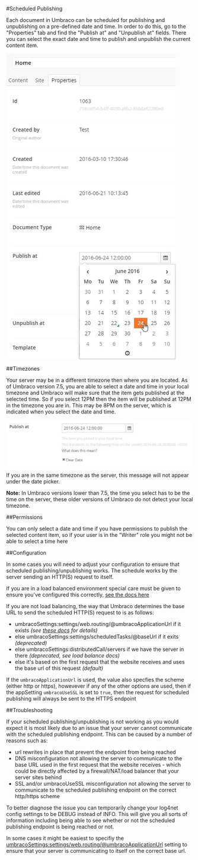 #Scheduled Publishing

Each document in Umbraco can be scheduled for publishing and unpublishing on a pre-defined date and time. In order to do this, go to the "Properties" tab and find the "Publish at" and "Unpublish at" fields. There you can select the exact date and time to publish and unpublish the current content item.

![Scheduled publishing](images/Publish-At.jpg)

##Timezones <a name="timezones"></a>

Your server may be in a different timezone then where you are located. As of Umbraco version 7.5, you are able to select a date and time in your local timezone and Umbraco will make sure that the item gets published at the selected time. So if you select 12PM then the item will be published at 12PM in the timezone you are in. This may be 8PM on the server, which is indicated when you select the date and time.

![Scheduled publishing](images/Publish-Timezone-Difference.jpg)

If you are in the same timezone as the server, this message will not appear under the date picker.

**Note:** In Umbraco versions lower than 7.5, the time you select has to be the time on the server, these older versions of Umbraco do not detect your local timezone. 

##Permissions

You can only select a date and time if you have permissions to publish the selected content item, so if your user is in the "Writer" role you might not be able to select a time here

##Configuration

In some cases you will need to adjust your configuration to ensure that scheduled publishing/unpublishing works. The schedule works by the server sending an HTTP(S) request to itself. 

If you are in a load balanced environment special care must be given to ensure you've configured this correctly, [see the docs here](../../Setup/Server-Setup/Load-Balancing/flexible.md#scheduling-and-master-election)

If you are not load balancing, the way that Umbraco determines the base URL to send the scheduled HTTP(S) request to is as follows:

* umbracoSettings:settings/web.routing/@umbracoApplicationUrl if it exists _(see [these docs](../../../Reference/Config/umbracoSettings/index.md#web-routing) for details)_
* else umbracoSettings:settings/scheduledTasks/@baseUrl if it exits _(deprecated)_
* else umbracoSettings:distributedCall/servers if we have the server in there _(deprecated, see load balance docs)_
* else it's based on the first request that the website receives and uses the base url of this request _(default)_

If the `umbracoApplicationUrl` is used, the value also specfies the scheme (either http or https), howevever if any of the other options are used, then if the appSetting `umbracoUseSSL` is set to `true`, then the request for scheduled publishing will always be sent to the HTTPS endpoint

##Troubleshooting

If your scheduled publishing/unpublishing is not working as you would expect it is most likely due to an issue that your server cannot communicate with the scheduled publishing endpoint. This can be caused by a number of reasons such as: 

* url rewrites in place that prevent the endpoint from being reached
* DNS misconfiguration not allowing the server to communicate to the base URL used in the first request that the website receives - which could be directly affected by a firewall/NAT/load balancer that your server sites behind
* SSL and/or umbracoUseSSL misconfiguration not allowing the server to communicate to the scheduled publishing endpoint on the correct http/https scheme

To better diagnose the issue you can temporarily change your log4net config settings to be DEBUG instead of INFO. This will give you all sorts of information including being able to see whether or not the scheduled publishing endpoint is being reached or not. 

In some cases it might be easiest to specifiy the [umbracoSettings:settings/web.routing/@umbracoApplicationUrl](../../../Reference/Config/umbracoSettings/index.md#web-routing) setting to ensure that your server is communicating to itself on the correct base url.
